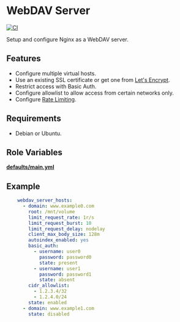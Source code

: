 WebDAV Server
=============
[![CI](https://github.com/rremizov/ansible-webdav-server/workflows/CI/badge.svg?event=push)](https://github.com/rremizov/ansible-webdav-server/actions?query=workflow%3ACI)

Setup and configure Nginx as a WebDAV server.

Features
--------

- Configure multiple virtual hosts.
- Use an existing SSL certificate or get one from [Let's Encrypt](https://letsencrypt.org/).
- Restrict access with Basic Auth.
- Configure allowlist to allow access from certain networks only.
- Configure [Rate Limiting](https://www.nginx.com/blog/rate-limiting-nginx/).

Requirements
------------

- Debian or Ubuntu.

Role Variables
--------------

**[defaults/main.yml](defaults/main.yml)**

Example
-------

```yaml
    webdav_server_hosts:
      - domain: www.example0.com
        root: /mnt/volume
        limit_request_rate: 1r/s
        limit_request_burst: 10
        limit_request_delay: nodelay
        client_max_body_size: 128m
        autoindex_enabled: yes
        basic_auth:
          - username: user0
            password: password0
            state: present
          - username: user1
            password: password1
            state: absent
        cidr_allowlist:
          - 1.2.3.4/32
          - 1.2.4.0/24
        state: enabled
      - domain: www.example1.com
        state: disabled
```

